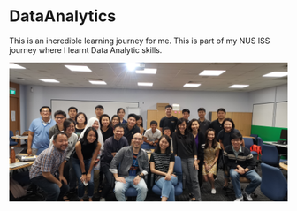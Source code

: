 # DataAnalytics

This is an incredible learning journey for me. This is part of my NUS ISS journey where I learnt Data Analytic skills. 

![GroupPhoto](images/DataAnalyticGroupPhoto.jpg)

